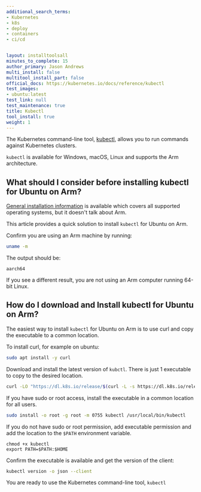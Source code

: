```yaml
---
additional_search_terms:
- Kubernetes
- k8s
- deploy
- containers
- ci/cd


layout: installtoolsall
minutes_to_complete: 15
author_primary: Jason Andrews
multi_install: false
multitool_install_part: false
official_docs: https://kubernetes.io/docs/reference/kubectl
test_images:
- ubuntu:latest
test_link: null
test_maintenance: true
title: Kubectl
tool_install: true
weight: 1
---
```


The Kubernetes command-line tool, [kubectl](https://kubernetes.io/docs/reference/kubectl/kubectl/), allows you to run commands against Kubernetes clusters.

`kubectl` is available for Windows, macOS, Linux and supports the Arm architecture.

## What should I consider before installing kubectl for Ubuntu on Arm?

[General installation information](https://kubernetes.io/docs/tasks/tools/) is available which covers all supported operating systems, but it doesn't talk about Arm.

This article provides a quick solution to install `kubectl` for Ubuntu on Arm.

Confirm you are using an Arm machine by running:
```bash
uname -m
```

The output should be:
```output
aarch64
```

If you see a different result, you are not using an Arm computer running 64-bit Linux.

## How do I download and Install kubectl for Ubuntu on Arm?

The easiest way to install `kubectl` for Ubuntu on Arm is to use curl and copy the executable to a common location.

To install curl, for example on ubuntu:

```bash { target="ubuntu:latest" }
sudo apt install -y curl
```

Download and install the latest version of `kubctl`. There is just 1 executable to copy to the desired location.

```bash { target="ubuntu:latest" }
curl -LO "https://dl.k8s.io/release/$(curl -L -s https://dl.k8s.io/release/stable.txt)/bin/linux/arm64/kubectl"
```

If you have sudo or root access, install the executable in a common location for all users.

```bash { target="ubuntu:latest" }
sudo install -o root -g root -m 0755 kubectl /usr/local/bin/kubectl
```
If you do not have sudo or root permission, add executable permission and add the location to the `$PATH` environment variable.

```console
chmod +x kubectl
export PATH=$PATH:$HOME
```

Confirm the executable is available and get the version of the client:

```bash { target="ubuntu:latest" }
kubectl version -o json --client
```

You are ready to use the Kubernetes command-line tool, `kubectl`